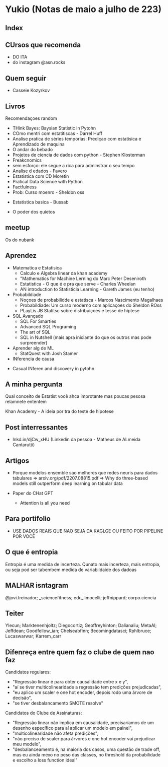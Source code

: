 # Yukio (Notas de maio a julho de 223)

## Index

## CUrsos que recomenda

+ DO ITA
+ do instagram @asn.rocks

## Quem seguir

+ Casseie Kozyrkov

## Livros

Recomendaçoes random
+ THink Bayes: Baysian Statistic in Pytohn
+ COmo mentri com estatitiscas - Darrel Huff
+ Analise pratica de séries temporias: Prediçao com estatisica e Aprendizado de maquina
+ O andar do bebado
+ Projetos de ciencia de dados com python - Stephen Klosterman
+ Freakcnomics
+ sem esforço: ele segue a rica para adminstrar o seu tempo
+ Analise d edados - Favero
+ Estatistica com CD Moretin
+ Pratical Data Science with Python
+ Factfulness
+ Prob: Curso moenro - Sheldon oss
- Estatistica basica - Bussab
+ O poder dos quietos



## meetup

Os do nubank

## Aprendez

+ Matematica e Estatisica
  - Calculo e Algebra linear da khan academy
  -  "Mathematics for Machine Lerning do Marc Peter Deseniroth
  - Estatistica - O que é e pra que serve - Charles Wheelan
  - AN introduction to Statisticla Learning - Gareth James (eu tenho)
+ Probabildiade
  - Noçoes de probabilidde e estatisca - Marcos Nascimento Magalhaes
  - Probabildiade: Um curso moderno com aplicaçoes do Sheldon ROss
  - PLayLis JB Statitsc sobre distribuiçoes e tesse de hiptese
+ SQL Avançado
  - SQL For Smarties
  - Advanced SQL Programing
  - The art of SQL
  - SQL in Nutshell (mais apra iniciante do que os outros mas pode surpreender)
+ Aprender alg de ML
  - StatQuest with Josh Stamer
+ INferencia de causa
 - Casual INferen and discovery in pytohn

## A minha pergunta

Qual conceito de Estatíst você ahca improtante mas poucas pesosa relamnete ententem

Khan Academy - A ideia por tra do teste de hipotese

## Post interressantes

+ lnkd.in/djCw_xHU (Linkedin da pessoa - Matheus de ALmeida Cantarutti)

## Artigos

+ Porque modelos ensemble sao melhores que redes neuris para dados tabulares
=> arxiv.org/pdf/2207.08815.pdf
=> Why do three-based models still outperform deep learning on tabular data

+ Paper do CHat GPT
  - Attention is all you need

## Para portifolio

+ USE DADOS REAIS QUE NAO SEJA DA KAGLGE OU FEITO POR PIPELINE POR VOCÊ

## O que é entropia

Entropia é uma medida de incerteza. Qunato mais incerteza, mais entropia, ou seja pod ser tabembem medida de variabildaide dos dadoas

##  MALHAR isntagram

@jovi.treinador; _sciencefitness; edu_limocelli; jeffnippard; corpo.ciencia

## Teiter

Ylecun; Marktenenhjoltz; Diegocortiz; Geoffreyhinton; Dalianaliu; MetaAI; Jeffdean; Goodfellow_ian; Chelseabfinn; Becomingdatasci; Rphlbruce; Lucaswarwar; Karrem_carr

## Difenreça entre quem faz o clube de quem nao faz

Candidatos regulares: 
+ "Regressão linear é para obter causalidade entre x e y", 
+ "aí se tiver multicolinearidade a regressão tem predições prejudicadas", 
+ "eu aplico um scaler e one hot encoder, depois rodo uma árvore de decisão", 
+ "se tiver desbalancamento SMOTE resolve" 

Candidatos do Clube de Assinaturas: 
+ "Regressão linear não implica em causalidade, precisaríamos de um desenho específico para aí aplicar um modelo em painel", 
+ "multicolinearidade não afeta predições", 
+ "não preciso de scaler para árvores e one hot encoder vai prejudicar meu modelo", 
+ "desbalanceamento é, na maioria dos casos, uma questão de trade off, mas eu ainda mexo no peso das classes, no threshold da probabilidade e escolho a loss function ideal"


